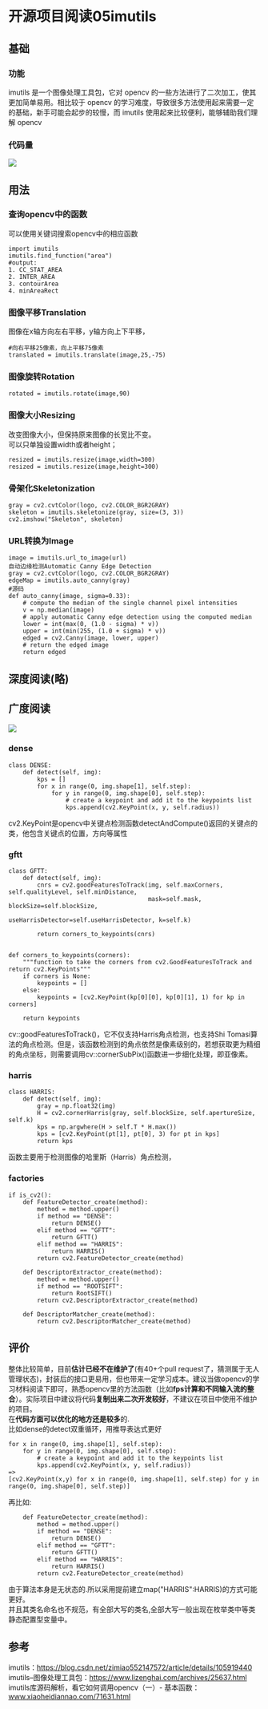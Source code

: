 # 开源项目阅读05imutils
## 基础
### 功能
imutils 是一个图像处理工具包，它对 opencv 的一些方法进行了二次加工，使其更加简单易用。相比较于 opencv 的学习难度，导致很多方法使用起来需要一定的基础，新手可能会起步的较慢，而 imutils 使用起来比较便利，能够辅助我们理解 opencv  
### 代码量
![](_v_images/20200716233857250_2071318707.png)   

## 用法
### 查询opencv中的函数  
可以使用关键词搜索opencv中的相应函数  
```
import imutils  
imutils.find_function("area")  
#output:  
1. CC_STAT_AREA  
2. INTER_AREA  
3. contourArea  
4. minAreaRect 
```
### 图像平移Translation  
图像在x轴方向左右平移，y轴方向上下平移，  
```
#向右平移25像素，向上平移75像素  
translated = imutils.translate(image,25,-75)  
```
### 图像旋转Rotation  
```
rotated = imutils.rotate(image,90)  
```
### 图像大小Resizing  
改变图像大小，但保持原来图像的长宽比不变。  
可以只单独设置width或者height；  
```
resized = imutils.resize(image,width=300)  
resized = imutils.resize(image,height=300)  
```

### 骨架化Skeletonization  
```
gray = cv2.cvtColor(logo, cv2.COLOR_BGR2GRAY)  
skeleton = imutils.skeletonize(gray, size=(3, 3))  
cv2.imshow("Skeleton", skeleton)  
```

### URL转换为Image  
```
image = imutils.url_to_image(url)  
自动边缘检测Automatic Canny Edge Detection  
gray = cv2.cvtColor(logo, cv2.COLOR_BGR2GRAY)  
edgeMap = imutils.auto_canny(gray)  
#源码  
def auto_canny(image, sigma=0.33):  
    # compute the median of the single channel pixel intensities  
    v = np.median(image)  
    # apply automatic Canny edge detection using the computed median  
    lower = int(max(0, (1.0 - sigma) * v))  
    upper = int(min(255, (1.0 + sigma) * v))  
    edged = cv2.Canny(image, lower, upper)  
    # return the edged image  
    return edged  
```

## 深度阅读(略)

## 广度阅读
![](_v_images/20200717002543132_1341209874.png)  

### dense
```
class DENSE:
    def detect(self, img):
        kps = []
        for x in range(0, img.shape[1], self.step):
            for y in range(0, img.shape[0], self.step):
                # create a keypoint and add it to the keypoints list
                kps.append(cv2.KeyPoint(x, y, self.radius))
```
cv2.KeyPoint是opencv中关键点检测函数detectAndCompute()返回的关键点的类，他包含关键点的位置，方向等属性  

### gftt
```
class GFTT:
    def detect(self, img):
        cnrs = cv2.goodFeaturesToTrack(img, self.maxCorners, self.qualityLevel, self.minDistance,
                                       mask=self.mask, blockSize=self.blockSize,
                                       useHarrisDetector=self.useHarrisDetector, k=self.k)

        return corners_to_keypoints(cnrs)


def corners_to_keypoints(corners):
    """function to take the corners from cv2.GoodFeaturesToTrack and return cv2.KeyPoints"""
    if corners is None:
        keypoints = []
    else:
        keypoints = [cv2.KeyPoint(kp[0][0], kp[0][1], 1) for kp in corners]

    return keypoints
```
cv::goodFeaturesToTrack()，它不仅支持Harris角点检测，也支持Shi Tomasi算法的角点检测。但是，该函数检测到的角点依然是像素级别的，若想获取更为精细的角点坐标，则需要调用cv::cornerSubPix()函数进一步细化处理，即亚像素。  

### harris
```
class HARRIS:
    def detect(self, img):
        gray = np.float32(img)
        H = cv2.cornerHarris(gray, self.blockSize, self.apertureSize, self.k)
        kps = np.argwhere(H > self.T * H.max())
        kps = [cv2.KeyPoint(pt[1], pt[0], 3) for pt in kps]
        return kps
```
函数主要用于检测图像的哈里斯（Harris）角点检测，  
### factories
```
if is_cv2():
    def FeatureDetector_create(method):
        method = method.upper()
        if method == "DENSE":
            return DENSE()
        elif method == "GFTT":
            return GFTT()
        elif method == "HARRIS":
            return HARRIS()
        return cv2.FeatureDetector_create(method)

    def DescriptorExtractor_create(method):
        method = method.upper()
        if method == "ROOTSIFT":
            return RootSIFT()
        return cv2.DescriptorExtractor_create(method)

    def DescriptorMatcher_create(method):
        return cv2.DescriptorMatcher_create(method)

```

## 评价
整体比较简单，目前**估计已经不在维护了**(有40+个pull request了，猜测属于无人管理状态)，封装后的接口更易用，但也带来一定学习成本。建议当做opencv的学习材料阅读下即可，熟悉opencv里的方法函数（比如**fps计算和不同输入流的整合**）。实际项目中建议将代码**复制出来二次开发较好**，不建议在项目中使用不维护的项目。  
在**代码方面可以优化的地方还是较多**的.  
比如dense的detect双重循环，用推导表达式更好  
```
for x in range(0, img.shape[1], self.step):
    for y in range(0, img.shape[0], self.step):
        # create a keypoint and add it to the keypoints list
        kps.append(cv2.KeyPoint(x, y, self.radius))
=>
[cv2.KeyPoint(x,y) for x in range(0, img.shape[1], self.step) for y in range(0, img.shape[0], self.step)]
```
再比如:  
```
    def FeatureDetector_create(method):
        method = method.upper()
        if method == "DENSE":
            return DENSE()
        elif method == "GFTT":
            return GFTT()
        elif method == "HARRIS":
            return HARRIS()
        return cv2.FeatureDetector_create(method)
```
由于算法本身是无状态的.所以采用提前建立map("HARRIS":HARRIS)的方式可能更好。  
并且其类名命名也不规范，有全部大写的类名,全部大写一般出现在枚举类中等类静态配置型变量中。  

## 参考
imutils：https://blog.csdn.net/zimiao552147572/article/details/105919440  
imutils–图像处理工具包：https://www.lizenghai.com/archives/25637.html  
imutils库源码解析，看它如何调用opencv（一）- 基本函数：www.xiaoheidiannao.com/71631.html  
